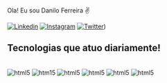 Ola! Eu sou Danilo Ferreira ✌️

[![Linkedin](https://img.shields.io/badge/LinkedIn-0077B5?style=for-the-badge&logo=linkedin&logoColor=white)](https://www.linkedin.com/in/danilo90fs/)
[![Instagram](https://img.shields.io/badge/Instagram-E4405F?style=for-the-badge&logo=instagram&logoColor=white)](https://www.instagram.com/_danferres)
[![Twitter](https://img.shields.io/badge/Twitter-1DA1F2?style=for-the-badge&logo=twitter&logoColor=white)](https://twitter.com/danfs_))

## Tecnologias que atuo diariamente!

<div style= "display: inline_block"><br/>
    <img align="center" alt="html5" src="https://img.shields.io/badge/Python-14354C?style=for-the-badge&logo=python&logoColor=white"/>
    <img align="center" alt="htm15" src="https://img.shields.io/badge/Flask-000000?style=for-the-badge&logo=flask&logoColor=white"/>
    <img align="center" alt="html5" src="https://img.shields.io/badge/C%23-239120?style=for-the-badge&logo=c-sharp&logoColor=white"/>
    <img align="center" alt="html5" src="https://img.shields.io/badge/Microsoft_Azure-0089D6?style=for-the-badge&logo=microsoft-azure&logoColor=white"/>    
    <img align="center" alt="html5" src="https://img.shields.io/badge/.NET-5C2D91?style=for-the-badge&logo=.net&logoColor=white"/>              
    <img align="center" alt="html5" src="https://img.shields.io/badge/Microsoft_SQL_Server-CC2927?style=for-the-badge&logo=microsoft-sql-server&logoColor=white"/>                

</div><br/>


